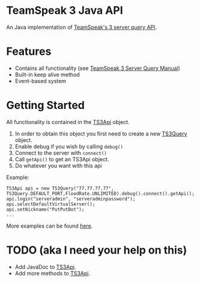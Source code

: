 TeamSpeak 3 Java API
====================

An Java implementation of [TeamSpeak's 3 server query API](http://media.teamspeak.com/ts3_literature/TeamSpeak%203%20Server%20Query%20Manual.pdf).


Features
========

- Contains all functionality (see [TeamSpeak 3 Server Query Manual](http://media.teamspeak.com/ts3_literature/TeamSpeak%203%20Server%20Query%20Manual.pdf))
- Built-in keep alive method
- Event-based system

Getting Started
===============
All functionality is contained in the [TS3Api](https://github.com/TheHolyWaffle/TeamSpeak-3-Java-API/blob/master/src/com/github/theholywaffle/teamspeak3/TS3Api.java) object.

1. In order to obtain this object you first need to create a new [TS3Query](https://github.com/TheHolyWaffle/TeamSpeak-3-Java-API/blob/master/src/com/github/theholywaffle/teamspeak3/TS3Query.java) object.
2. Enable debug if you wish by calling `debug()`
3. Connect to the server with `connect()`
4. Call `getApi()` to get an TS3Api object.
5. Do whatever you want with this api

Example:

    TS3Api api = new TS3Query("77.77.77.77", TS3Query.DEFAULT_PORT,FloodRate.UNLIMITED).debug().connect().getApi();
    api.login("serveradmin", "serveradminpassword");
    api.selectDefaultVirtualServer();
    api.setNickname("PutPutBot");
    ...
    
More examples can be found [here](src/com/github/theholywaffle/teamspeak3/example).
    
TODO (aka I need your help on this)
====

* Add JavaDoc to [TS3Api](https://github.com/TheHolyWaffle/TeamSpeak-3-Java-API/blob/master/src/com/github/theholywaffle/teamspeak3/TS3Api.java).
* Add more methods to [TS3Api](https://github.com/TheHolyWaffle/TeamSpeak-3-Java-API/blob/master/src/com/github/theholywaffle/teamspeak3/TS3Api.java).